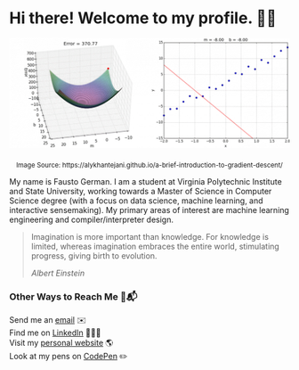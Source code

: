 # Hi there! Welcome to my profile. 👋🏾

![Main image that lists Fausto German's topics of interest: Computer Science, Machine Learning, Artificial Intelligence, Algorithms, and Mathematics.](./MachineLearning.gif)
<p align="center"><sub>Image Source: https://alykhantejani.github.io/a-brief-introduction-to-gradient-descent/</sub></p>

My name is Fausto German. I am a student at Virginia Polytechnic Institute and State University, working towards a Master of Science in Computer Science degree (with a focus on data science, machine learning, and interactive sensemaking). My primary areas of interest are machine learning engineering and compiler/interpreter design.

> Imagination is more important than knowledge.  For knowledge is limited, whereas imagination embraces the entire world, stimulating progress, giving birth to evolution.
>
> *Albert Einstein*

### Other Ways to Reach Me 🔗📬
Send me an <a href="mailto:faustotnc@gmail.com" target="_blank" rel="noopener">email</a> ✉️ <br />
Find me on <a href="https://linkedin.com/in/fgerman" target="_blank" rel="noopener">LinkedIn</a> 👨🏽‍💼 <br />
Visit my <a href="https://faustogerman.com" target="_blank" rel="noopener">personal website</a> 🌎<br />
Look at my pens on <a href="https://codepen.io/faustotnc" target="_blank" rel="noopener">CodePen</a> ✏️
